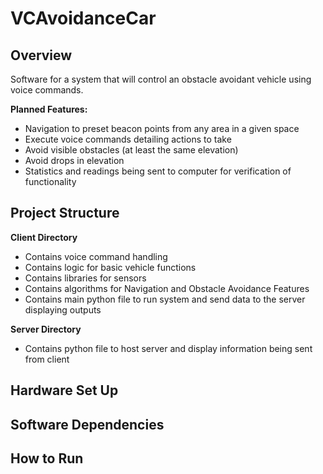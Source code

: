 VCAvoidanceCar
==============

Overview
--------
Software for a system that will control an obstacle avoidant vehicle using voice commands.

**Planned Features:**
- Navigation to preset beacon points from any area in a given space
- Execute voice commands detailing actions to take
- Avoid visible obstacles (at least the same elevation)
- Avoid drops in elevation
- Statistics and readings being sent to computer for verification of functionality

Project Structure
-----------------
**Client Directory**
- Contains voice command handling
- Contains logic for basic vehicle functions
- Contains libraries for sensors
- Contains algorithms for Navigation and Obstacle Avoidance Features
- Contains main python file to run system and send data to the server displaying outputs

**Server Directory**
- Contains python file to host server and display information being sent from client
    
Hardware Set Up
---------------

Software Dependencies
---------------------

How to Run
----------